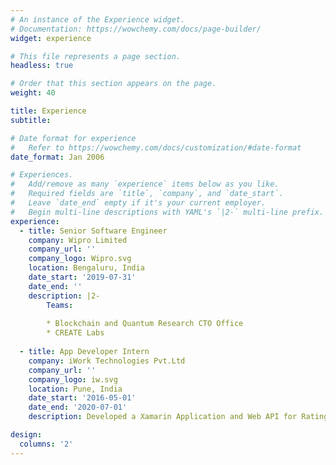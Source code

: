 ```yaml
---
# An instance of the Experience widget.
# Documentation: https://wowchemy.com/docs/page-builder/
widget: experience

# This file represents a page section.
headless: true

# Order that this section appears on the page.
weight: 40

title: Experience
subtitle:

# Date format for experience
#   Refer to https://wowchemy.com/docs/customization/#date-format
date_format: Jan 2006

# Experiences.
#   Add/remove as many `experience` items below as you like.
#   Required fields are `title`, `company`, and `date_start`.
#   Leave `date_end` empty if it's your current employer.
#   Begin multi-line descriptions with YAML's `|2-` multi-line prefix.
experience:
  - title: Senior Software Engineer
    company: Wipro Limited
    company_url: ''
    company_logo: Wipro.svg
    location: Bengaluru, India
    date_start: '2019-07-31'
    date_end: ''
    description: |2-
        Teams:
        
        * Blockchain and Quantum Research CTO Office
        * CREATE Labs
        
  - title: App Developer Intern
    company: iWork Technologies Pvt.Ltd
    company_url: ''
    company_logo: iw.svg
    location: Pune, India
    date_start: '2016-05-01'
    date_end: '2020-07-01'
    description: Developed a Xamarin Application and Web API for Rating Drivers as a parameter for consideration during Insurance Claims.

design:
  columns: '2'
---
```

